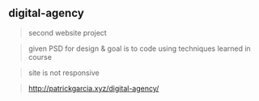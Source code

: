 ## digital-agency
> second website project

> given PSD for design & goal is to code using techniques learned in course

> site is not responsive

> http://patrickgarcia.xyz/digital-agency/
